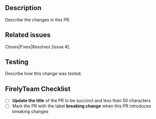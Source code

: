 ## Description
Describe the changes in this PR.

## Related issues
Closes|Fixes|Resolves [issue #].

## Testing
Describe how this change was tested.

## FirelyTeam Checklist
- [ ] **Update the title** of the PR to be succinct and less than 50 characters
- [ ] Mark the PR with the label **breaking change** when this PR introduces breaking changes